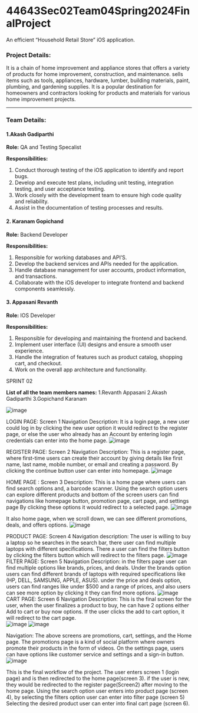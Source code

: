 # 44643Sec02Team04Spring2024FinalProject
An efficient “Household Retail Store” iOS application.

### Project Details:
It is a chain of home improvement and appliance stores that offers a variety of products for home improvement, construction, and maintenance. sells items such as tools, appliances, hardware, lumber, building materials, paint, plumbing, and gardening supplies. It is a popular destination for homeowners and contractors looking for products and materials for various home improvement projects.

--- 
### Team Details:
#### 1.Akash Gadiparthi

   **Role:** QA and Testing Specalist
   
**Responsibilities:**
1. Conduct thorough testing of the iOS application to identify and report bugs.
2. Develop and execute test plans, including unit testing, integration testing, and user acceptance testing.
3. Work closely with the development team to ensure high code quality and reliability.
4. Assist in the documentation of testing processes and results.

#### 2.	Karanam Gopichand

   **Role:** Backend Developer
   
**Responsibilities:**
1. Responsible for working databases and API’S.
2. Develop the backend services and APIs needed for the application.
3. Handle database management for user accounts, product information, and transactions.
4. Collaborate with the iOS developer to integrate frontend and backend components seamlessly.

#### 3.	Appasani Revanth

   **Role:** IOS Developer
   
**Responsibilities:**
1. Responsible for developing and maintaining the frontend and backend.
2. Implement user interface (UI) designs and ensure a smooth user experience.
3. Handle the integration of features such as product catalog, shopping cart, and checkout.
4. Work on the overall app architecture and functionality.



SPRINT 02


**List of all the team members names:**
1.Revanth Appasani
2.Akash Gadiparthi
3.Gopichand Karanam

![image](https://github.com/revanthappasani/44643Sec02Team04Spring2024FinalProject/assets/143126804/ed2dec3d-e6f3-4cc5-979c-bf08210df4d6)

LOGIN PAGE:
Screen 1 Navigation Description: It is a login page, a new user could log in by clicking the new user option it would redirect to the register page, or else the user who already has an Account by entering login credentials can enter  into the home page.
 ![image](https://github.com/revanthappasani/44643Sec02Team04Spring2024FinalProject/assets/143126804/f763e65a-b1c6-403f-a4ad-9749beb3a278)


REGISTER PAGE:
Screen 2 Navigation Description: This is a register page, where first-time users can create their account by giving details like first name, last name, mobile number, or email and creating a password. By clicking  the continue button user can enter into homepage.
![image](https://github.com/revanthappasani/44643Sec02Team04Spring2024FinalProject/assets/143126804/cf699717-1053-423a-931f-78f752ecf77d)

HOME PAGE :
Screen 3 Description: This is a home page where users can find search options and, a barcode scanner.
Using the search option users can explore different products and bottom of the screen users can find navigations like homepage button, promotion page, cart page, and settings page By clicking these options it would redirect to a selected page.
 ![image](https://github.com/revanthappasani/44643Sec02Team04Spring2024FinalProject/assets/143126804/78dbf454-e5a4-4f0f-9c7a-6c802984cff3)

It also home page, when we scroll down, we can see different promotions, deals, and offers options.
![image](https://github.com/revanthappasani/44643Sec02Team04Spring2024FinalProject/assets/143126804/299feb7e-b855-4032-b870-6d36ad41f9d2)

PRODUCT PAGE:
Screen 4 Navigation description: The user is willing to buy a laptop so he searches in the search bar, there user can find multiple laptops with different specifications. There a user can find the filters button by clicking the filters button which will redirect to the filters page.
![image](https://github.com/revanthappasani/44643Sec02Team04Spring2024FinalProject/assets/143126804/8fcc438b-0934-4782-9d70-7efde74adccb) 
FILTER PAGE:
Screen 5 Navigation Description: in the filters page user can find multiple options like brands, prices, and deals. 
Under the brands option users can find different brands of laptops with required specifications like (HP, DELL, SAMSUNG, APPLE, ASUS). under the price and deals option, users can find ranges like under $500 and a range of prices, and also users can see more option by clicking it they can find more options.
![image](https://github.com/revanthappasani/44643Sec02Team04Spring2024FinalProject/assets/143126804/5601f56f-dfa5-4f68-9fb2-ff7be22e70ee)
CART PAGE:
Screen 6 Navigation Description: This is the final screen for the user, when the user finalizes a product to buy, he can have 2 options either Add to cart or buy now options. If the user clicks the add to cart option, it will redirect to the cart page.	
 ![image](https://github.com/revanthappasani/44643Sec02Team04Spring2024FinalProject/assets/143126804/2819a481-d186-461b-a046-21ac14110cde)
 ![image](https://github.com/revanthappasani/44643Sec02Team04Spring2024FinalProject/assets/143126804/7049e54a-280d-44fb-91d5-b809a54e73a0)

Navigation:
The above screens are promotions, cart, settings, and the Home page.
The promotions page is a kind of social platform where owners promote their products in the form of videos.
On the settings page, users can have options like customer service and settings and a sign-in button.
 ![image](https://github.com/revanthappasani/44643Sec02Team04Spring2024FinalProject/assets/143126804/c1256902-1c57-4e7d-a1da-9a80386f1422)

This is the final workflow of the project. The user enters screen 1 (login page) and is then redirected to the home page(screen 3). if the user is new, they would be redirected to the register page(Screen2) after moving to the home page. Using the search option user enters into product page (screen 4), by selecting the filters option user can enter into filter page (screen 5) Selecting the desired product user can enter into final cart page (screen 6).

 
